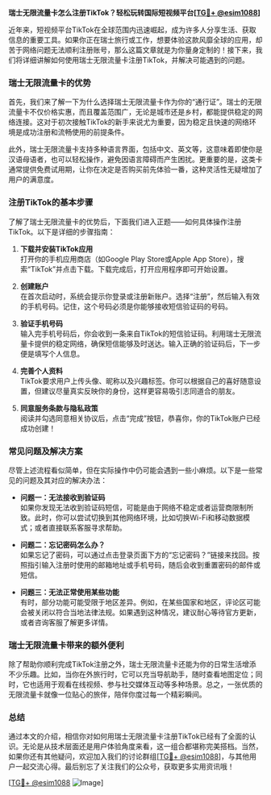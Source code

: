 **瑞士无限流量卡怎么注册TikTok？轻松玩转国际短视频平台[[TG💪+ @esim1088](https://t.me/s/esim1088)]**

近年来，短视频平台TikTok在全球范围内迅速崛起，成为许多人分享生活、获取信息的重要工具。如果你正在瑞士旅行或工作，想要体验这款风靡全球的应用，却苦于网络问题无法顺利注册账号，那么这篇文章就是为你量身定制的！接下来，我们将详细讲解如何使用瑞士无限流量卡注册TikTok，并解决可能遇到的问题。

### **瑞士无限流量卡的优势**
首先，我们来了解一下为什么选择瑞士无限流量卡作为你的“通行证”。瑞士的无限流量卡不仅价格实惠，而且覆盖范围广，无论是城市还是乡村，都能提供稳定的网络连接。这对于初次接触TikTok的新手来说尤为重要，因为稳定且快速的网络环境是成功注册和流畅使用的前提条件。

此外，瑞士无限流量卡支持多种语言界面，包括中文、英文等，这意味着即使你是汉语母语者，也可以轻松操作，避免因语言障碍而产生困扰。更重要的是，这类卡通常提供免费试用期，让你在决定是否购买前先体验一番，这种灵活性无疑增加了用户的满意度。

### **注册TikTok的基本步骤**
了解了瑞士无限流量卡的优势后，下面我们进入正题——如何具体操作注册TikTok。以下是详细的步骤指南：

1. **下载并安装TikTok应用**  
   打开你的手机应用商店（如Google Play Store或Apple App Store），搜索“TikTok”并点击下载。下载完成后，打开应用程序即可开始设置。

2. **创建账户**  
   在首次启动时，系统会提示你登录或注册新账户。选择“注册”，然后输入有效的手机号码。记住，这个号码必须是你能够接收短信验证码的号码。

3. **验证手机号码**  
   输入完手机号码后，你会收到一条来自TikTok的短信验证码。利用瑞士无限流量卡提供的稳定网络，确保短信能够及时送达。输入正确的验证码后，下一步便是填写个人信息。

4. **完善个人资料**  
   TikTok要求用户上传头像、昵称以及兴趣标签。你可以根据自己的喜好随意设置，但建议尽量真实反映你的身份，这样更容易吸引志同道合的朋友。

5. **同意服务条款与隐私政策**  
   阅读并勾选同意相关协议后，点击“完成”按钮，恭喜你，你的TikTok账户已经成功创建！

### **常见问题及解决方案**
尽管上述流程看似简单，但在实际操作中仍可能会遇到一些小麻烦。以下是一些常见的问题及其对应的解决办法：

- **问题一：无法接收到验证码**  
  如果你发现无法收到验证码短信，可能是由于网络不稳定或者运营商限制所致。此时，你可以尝试切换到其他网络环境，比如切换Wi-Fi和移动数据模式；或者直接联系客服寻求帮助。

- **问题二：忘记密码怎么办？**  
  如果忘记了密码，可以通过点击登录页面下方的“忘记密码？”链接来找回。按照指引输入注册时使用的邮箱地址或手机号码，随后会收到重置密码的邮件或短信。

- **问题三：无法正常使用某些功能**  
  有时，部分功能可能受限于地区差异。例如，在某些国家和地区，评论区可能会被关闭以符合当地法律法规。如果遇到这种情况，建议耐心等待官方更新，或者咨询客服了解更多详情。

### **瑞士无限流量卡带来的额外便利**
除了帮助你顺利完成TikTok注册之外，瑞士无限流量卡还能为你的日常生活增添不少乐趣。比如，当你在外旅行时，它可以充当导航助手，随时查看地图定位；同时，它也适用于观看在线视频、参与社交媒体互动等多种场景。总之，一张优质的无限流量卡就像一位贴心的旅伴，陪伴你度过每一个精彩瞬间。

### **总结**
通过本文的介绍，相信你对如何用瑞士无限流量卡注册TikTok已经有了全面的认识。无论是从技术层面还是用户体验角度来看，这一组合都堪称完美搭档。当然，如果你还有其他疑问，欢迎加入我们的讨论群组[[TG💪+ @esim1088](https://t.me/s/esim1088)]，与其他用户一起交流心得。最后别忘了关注我们的公众号，获取更多实用资讯哦！

[[TG💪+ @esim1088](https://t.me/s/esim1088) ![Image](https://i.postimg.cc/4NQfJmqS/Snipaste-2025-05-13-00-14-12.png)]